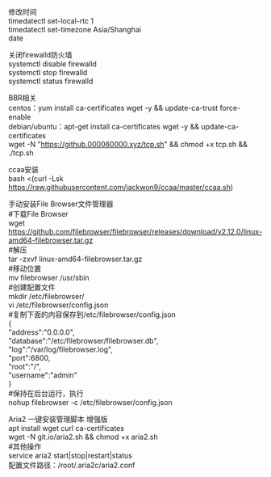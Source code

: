 修改时间  
timedatectl set-local-rtc 1  
timedatectl set-timezone Asia/Shanghai  
date  
  
  
关闭firewalld防火墙  
systemctl disable firewalld  
systemctl stop firewalld  
systemctl status firewalld  
  
  
BBR相关  
centos：yum install ca-certificates wget -y && update-ca-trust force-enable  
debian/ubuntu：apt-get install ca-certificates wget -y && update-ca-certificates  
wget -N "https://github.000060000.xyz/tcp.sh" && chmod +x tcp.sh && ./tcp.sh  
  
  
ccaa安装  
bash <(curl -Lsk https://raw.githubusercontent.com/jackwon9/ccaa/master/ccaa.sh)  
  
   
手动安装File Browser文件管理器  
#下载File Browser  
wget https://github.com/filebrowser/filebrowser/releases/download/v2.12.0/linux-amd64-filebrowser.tar.gz  
#解压  
tar -zxvf linux-amd64-filebrowser.tar.gz  
#移动位置  
mv filebrowser /usr/sbin  
#创建配置文件  
mkdir /etc/filebrowser/  
vi /etc/filebrowser/config.json  
#复制下面的内容保存到/etc/filebrowser/config.json  
{  
    "address":"0.0.0.0",  
    "database":"/etc/filebrowser/filebrowser.db",  
    "log":"/var/log/filebrowser.log",  
    "port":6800,  
    "root":"/",  
    "username":"admin"  
}  
#保持在后台运行，执行  
nohup filebrowser -c /etc/filebrowser/config.json  
  
  
Aria2 一键安装管理脚本 增强版  
apt install wget curl ca-certificates  
wget -N git.io/aria2.sh && chmod +x aria2.sh  
#其他操作  
service aria2 start|stop|restart|status  
配置文件路径：/root/.aria2c/aria2.conf  
